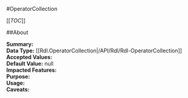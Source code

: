 #OperatorCollection

[[_TOC_]]

##About

**Summary:**   
**Data Type:** [[Rdl.OperatorCollection|/API/Rdl/Rdl-OperatorCollection]]  
**Accepted Values:**   
**Default Value:** null  
**Impacted Features:**   
**Purpose:**   
**Usage:**   
**Caveats:**   

